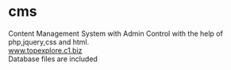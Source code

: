 # cms
 Content Management System with Admin Control with the help of php,jquery,css and html.<br>
 www.topexplore.c1.biz<br>
 Database files are included
